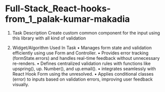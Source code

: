 # Full-Stack_React-hooks-from_1_palak-kumar-makadia

1.	Task Description
 Create custom common component for the input using this library with all kind of validation

3.	Widget/Algorithm Used In Task 
•	Manages form state and validation efficiently using use Form and Controller.
•	Provides error tracking (formState.errors) and handles real-time feedback without unnecessary re-renders.
•	Defines centralized validation rules with functions like upspring(), up. Number(), and up.email().
•	integrates seamlessly with React Hook Form using the unresolved.
•	Applies conditional classes (error) to inputs based on validation errors, improving user feedback visually.
